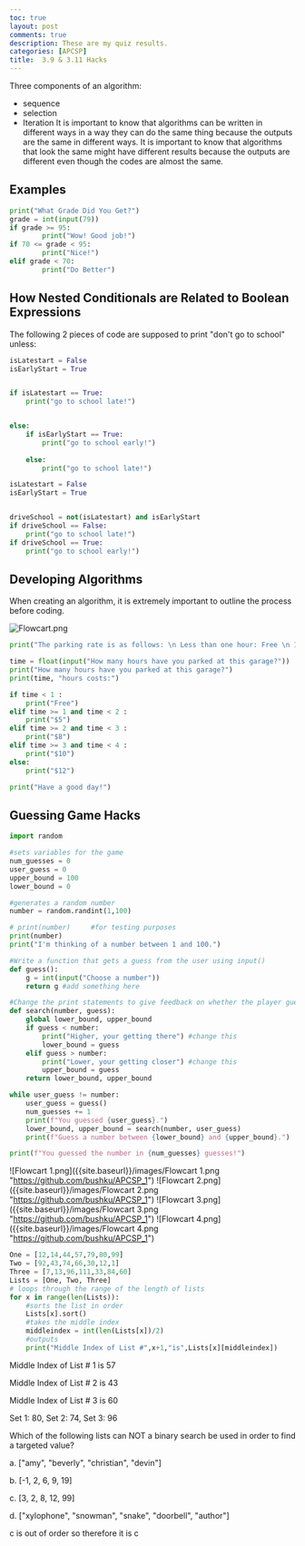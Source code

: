 ```yaml
---
toc: true
layout: post
comments: true
description: These are my quiz results.
categories: [APCSP]
title:  3.9 & 3.11 Hacks
---
```


Three components of an algorithm:
 - sequence
 - selection
 - Iteration
It is important to know that algorithms can be written in different ways in a way they can do the same thing because the outputs are the same in different ways.
It is important to know that algorithms that look the same might have different results because the outputs are different even though the codes are almost the same.

## Examples
```python
print("What Grade Did You Get?")
grade = int(input(79))
if grade >= 95:
        print("Wow! Good job!")
if 70 <= grade < 95:
        print("Nice!")
elif grade < 70:
        print("Do Better")
```
## How Nested Conditionals are Related to Boolean Expressions
The following 2 pieces of code are supposed to print "don't go to school" unless:
```python
isLatestart = False
isEarlyStart = True


if isLatestart == True:
    print("go to school late!")


else:
    if isEarlyStart == True:
        print("go to school early!")
    
    else:
        print("go to school late!")
```

```python
isLatestart = False
isEarlyStart = True


driveSchool = not(isLatestart) and isEarlyStart
if driveSchool == False:
    print("go to school late!")
if driveSchool == True:
    print("go to school early!")
```
## Developing Algorithms
When creating an algorithm, it is extremely important to outline the process before coding.

![Flowcart.png]({{site.baseurl}}/images/Flowcart.png "https://github.com/bushku/APCSP_1")

```python
print("The parking rate is as follows: \n Less than one hour: Free \n 1-2 hours: $5 \n 2-3 hours: $8 \n 3-4 hours: $10 \n 4+ hours: $12")

time = float(input("How many hours have you parked at this garage?"))
print("How many hours have you parked at this garage?")
print(time, "hours costs:")

if time < 1 :
    print("Free")
elif time >= 1 and time < 2 :
    print("$5")
elif time >= 2 and time < 3 :
    print("$8")
elif time >= 3 and time < 4 :
    print("$10")
else:
    print("$12")

print("Have a good day!")
```

## Guessing Game Hacks
```python
import random

#sets variables for the game
num_guesses = 0
user_guess = 0
upper_bound = 100
lower_bound = 0

#generates a random number
number = random.randint(1,100)

# print(number)     #for testing purposes
print(number)
print("I'm thinking of a number between 1 and 100.")

#Write a function that gets a guess from the user using input()
def guess():
    g = int(input("Choose a number"))
    return g #add something here 

#Change the print statements to give feedback on whether the player guessed too high or too low
def search(number, guess):
    global lower_bound, upper_bound
    if guess < number:
        print("Higher, your getting there") #change this
        lower_bound = guess
    elif guess > number:
        print("Lower, your getting closer") #change this
        upper_bound = guess
    return lower_bound, upper_bound

while user_guess != number:
    user_guess = guess()
    num_guesses += 1
    print(f"You guessed {user_guess}.")
    lower_bound, upper_bound = search(number, user_guess)
    print(f"Guess a number between {lower_bound} and {upper_bound}.")

print(f"You guessed the number in {num_guesses} guesses!")
```

![Flowcart 1.png]({{site.baseurl}}/images/Flowcart 1.png "https://github.com/bushku/APCSP_1")
![Flowcart 2.png]({{site.baseurl}}/images/Flowcart 2.png "https://github.com/bushku/APCSP_1")
![Flowcart 3.png]({{site.baseurl}}/images/Flowcart 3.png "https://github.com/bushku/APCSP_1")
![Flowcart 4.png]({{site.baseurl}}/images/Flowcart 4.png "https://github.com/bushku/APCSP_1")

```python
One = [12,14,44,57,79,80,99]
Two = [92,43,74,66,30,12,1]
Three = [7,13,96,111,33,84,60]
Lists = [One, Two, Three]
# loops through the range of the length of lists
for x in range(len(Lists)):
    #sorts the list in order
    Lists[x].sort()
    #takes the middle index 
    middleindex = int(len(Lists[x])/2)
    #outputs
    print("Middle Index of List #",x+1,"is",Lists[x][middleindex])
```
Middle Index of List # 1 is 57

Middle Index of List # 2 is 43

Middle Index of List # 3 is 60

Set 1: 80, Set 2: 74, Set 3: 96

Which of the following lists can NOT a binary search be used in order to find a targeted value?

a. ["amy", "beverly", "christian", "devin"]

b. [-1, 2, 6, 9, 19]

c. [3, 2, 8, 12, 99]

d. ["xylophone", "snowman", "snake", "doorbell", "author"]

c is out of order so therefore it is c